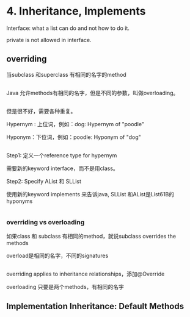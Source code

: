 # 4. Inheritance, Implements

Interface: what a list can do and not how to do it.

private is not allowed in interface.



## overriding

当subclass 和superclass 有相同的名字的method





<figure><img src=".gitbook/assets/Screenshot 2024-03-05 at 8.02.52 pm.png" alt=""><figcaption></figcaption></figure>

Java 允许methods有相同的名字，但是不同的参数，叫做overloading。

<figure><img src=".gitbook/assets/Screenshot 2024-03-05 at 7.45.01 pm.png" alt=""><figcaption></figcaption></figure>

但是很不好，需要各种重复。

Hypernym : 上位词，例如：dog: Hypernym of "poodle"

Hyponym：下位词，例如：poodle: Hyponym of "dog"

<figure><img src=".gitbook/assets/Screenshot 2024-03-05 at 7.54.17 pm.png" alt=""><figcaption></figcaption></figure>

Step1: 定义一个reference type for hypernym

需要新的keyword interface，而不是用class。

Step2: Specify AList 和 SLList

使用新的keyword implements 来告诉java, SLList 和AList是List61B的hyponyms

<figure><img src=".gitbook/assets/Screenshot 2024-03-05 at 8.00.58 pm.png" alt=""><figcaption></figcaption></figure>

### overriding vs overloading

如果class 和 subclass 有相同的method，就说subclass overrides the methods

overload是相同的名字，不同的signatures

<figure><img src=".gitbook/assets/Screenshot 2024-03-05 at 8.51.46 pm.png" alt=""><figcaption></figcaption></figure>

overriding applies to inheritance relationships，添加@Override&#x20;

overloading 只要是两个methods，有相同的名字









## Implementation Inheritance: Default Methods

<figure><img src=".gitbook/assets/Screenshot 2024-03-06 at 10.45.58 am.png" alt=""><figcaption></figcaption></figure>





















